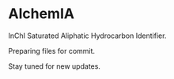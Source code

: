 # AlchemIA
InChI Saturated Aliphatic Hydrocarbon Identifier.

Preparing files for commit.

Stay tuned for new updates.
